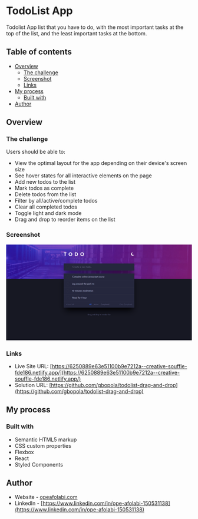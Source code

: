 # TodoList App

Todolist App list that you have to do, with the most important tasks at the top of the list, and the least important tasks at the bottom.

## Table of contents

- [Overview](#overview)
  - [The challenge](#the-challenge)
  - [Screenshot](#screenshot)
  - [Links](#links)
- [My process](#my-process)
  - [Built with](#built-with)
- [Author](#author)

## Overview

### The challenge

Users should be able to:

- View the optimal layout for the app depending on their device's screen size
- See hover states for all interactive elements on the page
- Add new todos to the list
- Mark todos as complete
- Delete todos from the list
- Filter by all/active/complete todos
- Clear all completed todos
- Toggle light and dark mode
- Drag and drop to reorder items on the list

### Screenshot

<img src="https://github.com/gbopola/todolist-drag-and-drop/blob/master/screencapture-localhost-3000-2022-04-11-15_38_20.png" width="600" />

### Links

- Live Site URL: [https://6250889e63e51100b9e7212a--creative-souffle-fde186.netlify.app/](https://6250889e63e51100b9e7212a--creative-souffle-fde186.netlify.app/)
- Solution URL: [https://github.com/gbopola/todolist-drag-and-drop](https://github.com/gbopola/todolist-drag-and-drop)

## My process

### Built with

- Semantic HTML5 markup
- CSS custom properties
- Flexbox
- React
- Styled Components

## Author

- Website - [opeafolabi.com](opeafolabi.com)
- LinkedIn - [https://www.linkedin.com/in/ope-afolabi-150531138](https://www.linkedin.com/in/ope-afolabi-150531138)

